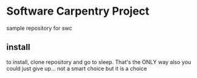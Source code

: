 # Software Carpentry Project
sample repository for swc

## install

to install, clone repository and go to sleep. That's the ONLY way
also you could just give up... not a smart choice but it is a choice
